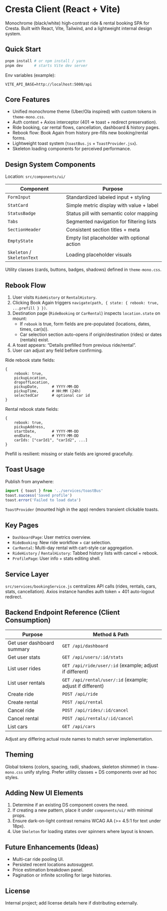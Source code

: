 # Cresta Client (React + Vite)

Monochrome (black/white) high‑contrast ride & rental booking SPA for Cresta. Built with React, Vite, Tailwind, and a lightweight internal design system.

## Quick Start

```bash
pnpm install # or npm install / yarn
pnpm dev     # starts Vite dev server
```

Env variables (example):
```
VITE_API_BASE=http://localhost:5000/api
```

## Core Features

- Unified monochrome theme (Uber/Ola inspired) with custom tokens in `theme-mono.css`.
- Auth context + Axios interceptor (401 => toast + redirect preservation).
- Ride booking, car rental flows, cancellation, dashboard & history pages.
- Rebook flow: Book Again from history pre-fills new booking/rental forms.
- Lightweight toast system (`toastBus.js` + `ToastProvider.jsx`).
- Skeleton loading components for perceived performance.

## Design System Components

Location: `src/components/ui/`

| Component | Purpose |
|-----------|---------|
| `FormInput` | Standardized labeled input + styling |
| `StatCard` | Simple metric display with value + label |
| `StatusBadge` | Status pill with semantic color mapping |
| `Tabs` | Segmented navigation for filtering lists |
| `SectionHeader` | Consistent section titles + meta |
| `EmptyState` | Empty list placeholder with optional action |
| `Skeleton` / `SkeletonText` | Loading placeholder visuals |

Utility classes (cards, buttons, badges, shadows) defined in `theme-mono.css`.

## Rebook Flow

1. User visits `RideHistory` or `RentalHistory`.
2. Clicking Book Again triggers `navigate(path, { state: { rebook: true, ...prefill } })`.
3. Destination page (`RideBooking` or `CarRental`) inspects `location.state` on mount:
	 - If `rebook` is true, form fields are pre-populated (locations, dates, times, car(s)).
	 - Car selection section auto-opens if origin/destination (rides) or dates (rentals) exist.
4. A toast appears: “Details prefilled from previous ride/rental”.
5. User can adjust any field before confirming.

Ride rebook state fields:
```
{
	rebook: true,
	pickupLocation,
	dropoffLocation,
	pickupDate,      # YYYY-MM-DD
	pickupTime,      # HH:MM (24h)
	selectedCar      # optional car id
}
```

Rental rebook state fields:
```
{
	rebook: true,
	pickupAddress,
	startDate,       # YYYY-MM-DD
	endDate,         # YYYY-MM-DD
	carIds: ["carId1", "carId2", ...]
}
```

Prefill is resilient: missing or stale fields are ignored gracefully.

## Toast Usage

Publish from anywhere:
```js
import { toast } from '../services/toastBus'
toast.success('Saved profile')
toast.error('Failed to load data')
```
`ToastProvider` (mounted high in the app) renders transient clickable toasts.

## Key Pages

- `DashboardPage`: User metrics overview.
- `RideBooking`: New ride workflow + car selection.
- `CarRental`: Multi-day rental with cart-style car aggregation.
- `RideHistory` / `RentalHistory`: Tabbed history lists with cancel + rebook.
- `ProfilePage`: User info + stats editing shell.

## Service Layer

`src/services/bookingService.js` centralizes API calls (rides, rentals, cars, stats, cancellation). Axios instance handles auth token + 401 auto-logout redirect.

## Backend Endpoint Reference (Client Consumption)

| Purpose | Method & Path |
|---------|---------------|
| Get user dashboard summary | `GET /api/dashboard` |
| Get user stats | `GET /api/users/:id/stats` |
| List user rides | `GET /api/ride/user/:id` (example; adjust if different) |
| List user rentals | `GET /api/rental/user/:id` (example; adjust if different) |
| Create ride | `POST /api/ride` |
| Create rental | `POST /api/rental` |
| Cancel ride | `POST /api/rides/:id/cancel` |
| Cancel rental | `POST /api/rentals/:id/cancel` |
| List cars | `GET /api/cars` |

Adjust any differing actual route names to match server implementation.

## Theming

Global tokens (colors, spacing, radii, shadows, skeleton shimmer) in `theme-mono.css` unify styling. Prefer utility classes + DS components over ad hoc styles.

## Adding New UI Elements

1. Determine if an existing DS component covers the need.
2. If creating a new pattern, place it under `components/ui/` with minimal props.
3. Ensure dark-on-light contrast remains WCAG AA (>= 4.5:1 for text under 18px).
4. Use `Skeleton` for loading states over spinners where layout is known.

## Future Enhancements (Ideas)

- Multi-car ride pooling UI.
- Persisted recent locations autosuggest.
- Price estimation breakdown panel.
- Pagination or infinite scrolling for large histories.

## License

Internal project; add license details here if distributing externally.

